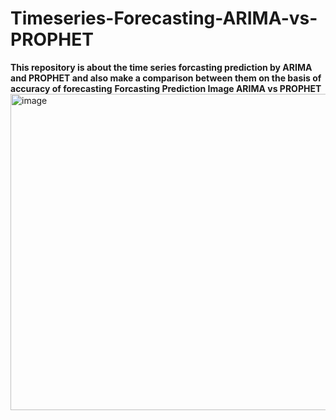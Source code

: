 # Timeseries-Forecasting-ARIMA-vs-PROPHET
**This repository is about the time series forcasting prediction by ARIMA and PROPHET and also make a comparison between them on the basis of accuracy of forecasting**
**Forcasting Prediction Image ARIMA vs PROPHET**
<img width="1202" height="506" alt="image" src="https://github.com/user-attachments/assets/cb1c095a-698f-457b-ad0e-8ae9315d8259" />

